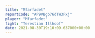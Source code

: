 ```yaml
---
title: "Mfarfadet"
reportCode: "AP9VBgb76dTW3Fxj"
player: "Mfarfadet"
fight: "Terestian Illhoof"
date: 2021-08-30T19:10:09.637000+00:00
---
```

